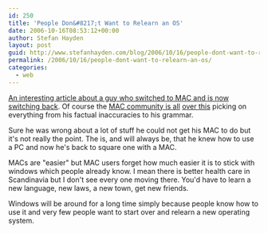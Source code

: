 ```yaml
---
id: 250
title: 'People Don&#8217;t Want to Relearn an OS'
date: 2006-10-16T08:53:12+00:00
author: Stefan Hayden
layout: post
guid: http://www.stefanhayden.com/blog/2006/10/16/people-dont-want-to-relearn-an-os/
permalink: /2006/10/16/people-dont-want-to-relearn-an-os/
categories:
  - web
---
```

<p><a href="http://www.law.com/jsp/legaltechnology/pubArticleLT.jsp?id=1160730321685">An interesting article about a guy who switched to MAC and is now switching back</a>. Of course the <a href="http://wilshipley.com/blog/2006/10/flame-my-birthday-present-to-me.html">MAC community is all</a> <a href="http://patrickhaney.com/thinktank/2006/10/15/larry-bodine-jackass">over this</a> picking on everything from his factual inaccuracies to his grammar.</p>
<p>Sure he was wrong about a lot of stuff he could not get his MAC to do but it's not really the point. The is, and will always be, that he knew how to use a PC and now he's back to square one with a MAC.</p>
<p>MACs are "easier" but MAC users forget how much easier it is to stick with windows which people already know. I mean there is better health care in Scandinavia but I don't see every one moving there. You'd have to learn a new language, new laws, a new town, get new friends.</p>
<p>Windows will be around for a long time simply because people know how to use it and very few people want to start over and relearn a new operating system.
</p>
